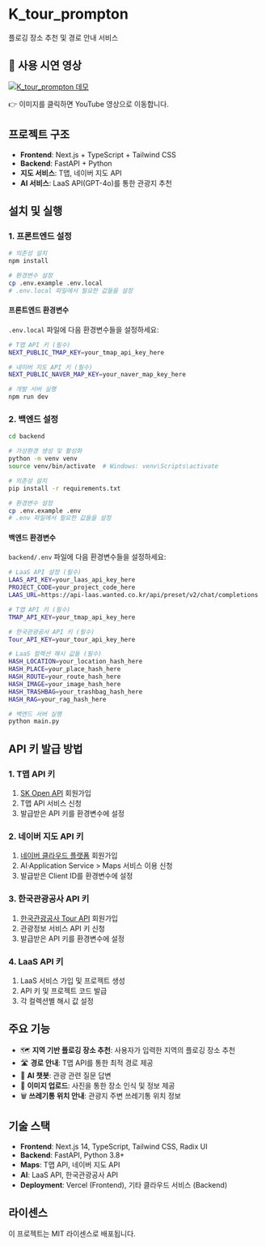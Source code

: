 # K_tour_prompton

플로깅 장소 추천 및 경로 안내 서비스

## 🎥 사용 시연 영상

[![K_tour_prompton 데모](https://img.youtube.com/vi/YZpdy_qJjEM/0.jpg)](https://www.youtube.com/watch?v=YZpdy_qJjEM)

👉 이미지를 클릭하면 YouTube 영상으로 이동합니다.



## 프로젝트 구조

- **Frontend**: Next.js + TypeScript + Tailwind CSS
- **Backend**: FastAPI + Python
- **지도 서비스**: T맵, 네이버 지도 API
- **AI 서비스**: LaaS API(GPT-4o)를 통한 관광지 추천

## 설치 및 실행

### 1. 프론트엔드 설정

```bash
# 의존성 설치
npm install

# 환경변수 설정
cp .env.example .env.local
# .env.local 파일에서 필요한 값들을 설정
```

#### 프론트엔드 환경변수

`.env.local` 파일에 다음 환경변수들을 설정하세요:

```bash
# T맵 API 키 (필수)
NEXT_PUBLIC_TMAP_KEY=your_tmap_api_key_here

# 네이버 지도 API 키 (필수)
NEXT_PUBLIC_NAVER_MAP_KEY=your_naver_map_key_here
```

```bash
# 개발 서버 실행
npm run dev
```

### 2. 백엔드 설정

```bash
cd backend

# 가상환경 생성 및 활성화
python -m venv venv
source venv/bin/activate  # Windows: venv\Scripts\activate

# 의존성 설치
pip install -r requirements.txt

# 환경변수 설정
cp .env.example .env
# .env 파일에서 필요한 값들을 설정
```

#### 백엔드 환경변수

`backend/.env` 파일에 다음 환경변수들을 설정하세요:

```bash
# LaaS API 설정 (필수)
LAAS_API_KEY=your_laas_api_key_here
PROJECT_CODE=your_project_code_here
LAAS_URL=https://api-laas.wanted.co.kr/api/preset/v2/chat/completions

# T맵 API 키 (필수)
TMAP_API_KEY=your_tmap_api_key_here

# 한국관광공사 API 키 (필수)
Tour_API_KEY=your_tour_api_key_here

# LaaS 컬렉션 해시 값들 (필수)
HASH_LOCATION=your_location_hash_here
HASH_PLACE=your_place_hash_here
HASH_ROUTE=your_route_hash_here
HASH_IMAGE=your_image_hash_here
HASH_TRASHBAG=your_trashbag_hash_here
HASH_RAG=your_rag_hash_here
```

```bash
# 백엔드 서버 실행
python main.py
```

## API 키 발급 방법

### 1. T맵 API 키
1. [SK Open API](https://openapi.sk.com/) 회원가입
2. T맵 API 서비스 신청
3. 발급받은 API 키를 환경변수에 설정

### 2. 네이버 지도 API 키
1. [네이버 클라우드 플랫폼](https://www.ncloud.com/) 회원가입
2. AI·Application Service > Maps 서비스 이용 신청
3. 발급받은 Client ID를 환경변수에 설정

### 3. 한국관광공사 API 키
1. [한국관광공사 Tour API](https://www.visitkorea.or.kr/kto/dev/openApiInfo.do) 회원가입
2. 관광정보 서비스 API 키 신청
3. 발급받은 API 키를 환경변수에 설정

### 4. LaaS API 키
1. LaaS 서비스 가입 및 프로젝트 생성
2. API 키 및 프로젝트 코드 발급
3. 각 컬렉션별 해시 값 설정

## 주요 기능

- 🗺️ **지역 기반 플로깅 장소 추천**: 사용자가 입력한 지역의 플로깅 장소 추천
- 🛣️ **경로 안내**: T맵 API를 통한 최적 경로 제공
- 💬 **AI 챗봇**: 관광 관련 질문 답변
- 📸 **이미지 업로드**: 사진을 통한 장소 인식 및 정보 제공
- 🗑️ **쓰레기통 위치 안내**: 관광지 주변 쓰레기통 위치 정보

## 기술 스택

- **Frontend**: Next.js 14, TypeScript, Tailwind CSS, Radix UI
- **Backend**: FastAPI, Python 3.8+
- **Maps**: T맵 API, 네이버 지도 API
- **AI**: LaaS API, 한국관광공사 API
- **Deployment**: Vercel (Frontend), 기타 클라우드 서비스 (Backend)

## 라이센스

이 프로젝트는 MIT 라이센스로 배포됩니다.
